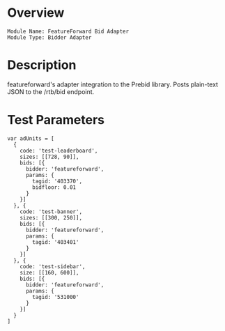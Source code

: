 # Overview

```
Module Name: FeatureForward Bid Adapter
Module Type: Bidder Adapter
```

# Description

featureforward's adapter integration to the Prebid library. Posts plain-text JSON to the /rtb/bid endpoint.

# Test Parameters

```
var adUnits = [
  {
    code: 'test-leaderboard',
    sizes: [[728, 90]],
    bids: [{
      bidder: 'featureforward',
      params: {
        tagid: '403370',
        bidfloor: 0.01
      }
    }]
  }, {
    code: 'test-banner',
    sizes: [[300, 250]],
    bids: [{
      bidder: 'featureforward',
      params: {
        tagid: '403401'
      }
    }]
  }, {
    code: 'test-sidebar',
    size: [[160, 600]],
    bids: [{
      bidder: 'featureforward',
      params: {
        tagid: '531000'
      }
    }]
  }
]
```

